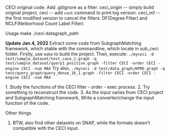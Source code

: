 CECI original code.
Add .gitignore as a filter.
ceci_origin -- simply build original project.
ceci -- add `cout` command to print log version.
ceci_m1 -- the first modified version to cancel the filters: DF(Degree Filter) and NCLF(Neiborhood Count Label Filter)

Usage
make
./ceci datagraph_path 

**Update Jan.4, 2022**
Extract some code from SubgraphMatching framework, which stable with the commandline, which locate in sub_ceci folder.
Firstly, use `make` to build the project. Then, execute:
`./myceci -d test/sample_dataset/test_case_1.graph -q test/sample_dataset/query1_positive.graph -filter CECI -order CECI -engine CECI -num MAX`
Try also, 
`./myceci -d test/data_graph/HPRD.graph -q test/query_graph/query_dense_16_1.graph -filter CECI -order CECI -engine CECI -num MAX`

<TO DO LIST>
1. Study the functions of the CECI filter - order - exec process.
2. Try something to reconstruct the code.
3. As the input varies from CECI project and SubgraphMatching framework, Write a converter/change the input function of the code.

Other things
1. BTW, also find other datasets on SNAP, while the formats doesn't compatible with the CECI input. 
